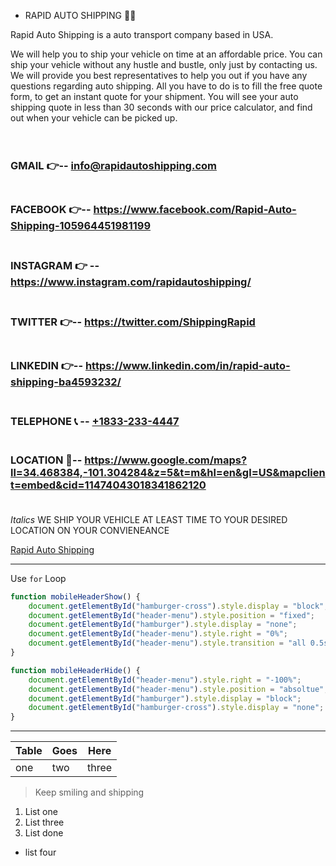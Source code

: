 * RAPID AUTO SHIPPING 🚃🚃


Rapid Auto Shipping is a auto transport company based in USA. 

We will help you to ship your vehicle on time at an affordable price. You can ship your vehicle without any hustle and bustle, only just by contacting us.
We will provide you best representatives to help you out if you have any questions regarding auto shipping. 
All you have to do is to fill the free quote form, to get an instant quote for your shipment. 
You will see your auto shipping quote in less than 30 seconds with our price calculator, and find out when your vehicle can be picked up.
<br /><br /><br />


### GMAIL      👉--  info@rapidautoshipping.com <br /><br />
### FACEBOOK   👉-- https://www.facebook.com/Rapid-Auto-Shipping-105964451981199 <br /><br />
### INSTAGRAM  👉 -- https://www.instagram.com/rapidautoshipping/ <br /><br />
### TWITTER    👉-- https://twitter.com/ShippingRapid  <br /><br />
### LINKEDIN   👉-- https://www.linkedin.com/in/rapid-auto-shipping-ba4593232/  <br /><br />
### TELEPHONE  📞 -- <a href="tel:+1833-233-4447">+1833-233-4447</a> <br /><br />
### LOCATION    📌-- https://www.google.com/maps?ll=34.468384,-101.304284&z=5&t=m&hl=en&gl=US&mapclient=embed&cid=11474043018341862120  <br /><br />

_Italics_ WE SHIP YOUR VEHICLE AT LEAST TIME TO YOUR DESIRED LOCATION ON YOUR CONVIENEANCE

[Rapid Auto Shipping](https://rapidautoshipping.com/ "RAS")
 *** 


Use `for` Loop

``` JavaScript
function mobileHeaderShow() {
    document.getElementById("hamburger-cross").style.display = "block";
    document.getElementById("header-menu").style.position = "fixed";
    document.getElementById("hamburger").style.display = "none";
    document.getElementById("header-menu").style.right = "0%";
    document.getElementById("header-menu").style.transition = "all 0.5s";
}

function mobileHeaderHide() {
    document.getElementById("header-menu").style.right = "-100%";
    document.getElementById("header-menu").style.position = "absoltue";
    document.getElementById("hamburger").style.display = "block";
    document.getElementById("hamburger-cross").style.display = "none";
}
```
 *** 

 
|Table|Goes|Here|
| --- | --- | --- |
| one | two | three |


>Keep smiling and shipping

1. List one
2. List three
3. List done


- list four

